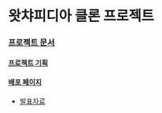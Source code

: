 # 왓챠피디아 클론 프로젝트 

### [프로젝트 문서](https://hg-edu.notion.site/1-3f6ddcf557534f7780632795446d2dc5)

#### [프로젝트 기획](https://hg-edu.notion.site/f67f442632f24417bc5f40dc6b54ced1)

#### [배포 페이지](https://port-0-red-glassess-13aenn2blhthwfuc.sel4.cloudtype.app/)

* [발표자료](https://github.com/mangji12/Red_glassess/blob/main/Red_glasses%20%E1%84%8B%E1%85%AA%E1%86%BA%E1%84%8E%E1%85%A3%E1%84%91%E1%85%B5%E1%84%83%E1%85%B5%E1%84%8B%E1%85%A1.pdf)
